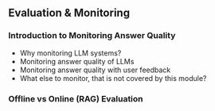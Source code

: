 ## Evaluation & Monitoring

### Introduction to Monitoring Answer Quality
- Why monitoring LLM systems?
- Monitoring answer quality of LLMs
- Monitoring answer quality with user feedback
- What else to monitor, that is not covered by this module?

### Offline vs Online (RAG) Evaluation
